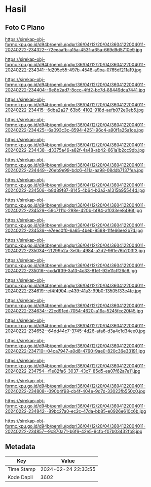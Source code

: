 # Hasil

## Foto C Plano

https://sirekap-obj-formc.kpu.go.id/d94b/pemilu/pdpr/36/04/12/20/04/3604122004011-20240222-234322--72eeaafb-a15a-453f-a65a-669d9d5710e9.jpg

https://sirekap-obj-formc.kpu.go.id/d94b/pemilu/pdpr/36/04/12/20/04/3604122004011-20240222-234341--fd295e55-497b-4548-a9ba-0765df211a19.jpg

https://sirekap-obj-formc.kpu.go.id/d94b/pemilu/pdpr/36/04/12/20/04/3604122004011-20240222-234404--9e8b2ad7-8ccc-4fd2-bc7d-88449dca7441.jpg

https://sirekap-obj-formc.kpu.go.id/d94b/pemilu/pdpr/36/04/12/20/04/3604122004011-20240222-234415--6dba2a27-63b6-4102-918d-aefb072e0eb5.jpg

https://sirekap-obj-formc.kpu.go.id/d94b/pemilu/pdpr/36/04/12/20/04/3604122004011-20240222-234425--6a093c3c-8594-4251-96c4-a90f1a25a1ce.jpg

https://sirekap-obj-formc.kpu.go.id/d94b/pemilu/pdpr/36/04/12/20/04/3604122004011-20240222-234438--d3375a49-a82f-4a48-ab42-661a1b2cc9db.jpg

https://sirekap-obj-formc.kpu.go.id/d94b/pemilu/pdpr/36/04/12/20/04/3604122004011-20240222-234449--26eb9e99-bdc6-411a-aa98-08ddb7137fea.jpg

https://sirekap-obj-formc.kpu.go.id/d94b/pemilu/pdpr/36/04/12/20/04/3604122004011-20240222-234506--b8d89f87-8145-4b64-b3a3-a1315b95544d.jpg

https://sirekap-obj-formc.kpu.go.id/d94b/pemilu/pdpr/36/04/12/20/04/3604122004011-20240222-234526--59c7111c-298e-420b-bf84-af033ee8496f.jpg

https://sirekap-obj-formc.kpu.go.id/d94b/pemilu/pdpr/36/04/12/20/04/3604122004011-20240222-234536--e7eec0f0-6a65-4beb-9598-11fe66ee2b7d.jpg

https://sirekap-obj-formc.kpu.go.id/d94b/pemilu/pdpr/36/04/12/20/04/3604122004011-20240222-235034--2f299b2a-3e0b-4984-a2d2-961e76b203f3.jpg

https://sirekap-obj-formc.kpu.go.id/d94b/pemilu/pdpr/36/04/12/20/04/3604122004011-20240222-235016--ccda1f39-3a13-4c33-81e1-92e11cff26c8.jpg

https://sirekap-obj-formc.kpu.go.id/d94b/pemilu/pdpr/36/04/12/20/04/3604122004011-20240222-234619--ef4f4904-e439-41a3-99b0-13505f33e4fc.jpg

https://sirekap-obj-formc.kpu.go.id/d94b/pemilu/pdpr/36/04/12/20/04/3604122004011-20240222-234634--22cd91ed-7054-4620-a16a-5245fcc20f45.jpg

https://sirekap-obj-formc.kpu.go.id/d94b/pemilu/pdpr/36/04/12/20/04/3604122004011-20240222-234652--64dd44c7-3745-4d26-afa6-d3a4c1d34ee0.jpg

https://sirekap-obj-formc.kpu.go.id/d94b/pemilu/pdpr/36/04/12/20/04/3604122004011-20240222-234710--04ca7947-a0d8-4790-9ae0-820c36e33191.jpg

https://sirekap-obj-formc.kpu.go.id/d94b/pemilu/pdpr/36/04/12/20/04/3604122004011-20240222-234754--f1e82fa6-3037-43c7-85d5-ea07f62a7e11.jpg

https://sirekap-obj-formc.kpu.go.id/d94b/pemilu/pdpr/36/04/12/20/04/3604122004011-20240222-234808--090b4f98-cb4f-404e-9d7d-33023fb550c0.jpg

https://sirekap-obj-formc.kpu.go.id/d94b/pemilu/pdpr/36/04/12/20/04/3604122004011-20240222-234842--89bc27a0-ec2c-47da-bb85-e0926e610c6b.jpg

https://sirekap-obj-formc.kpu.go.id/d94b/pemilu/pdpr/36/04/12/20/04/3604122004011-20240222-234857--9c870a71-b6f6-42e5-9cfb-f07b03432fb8.jpg


## Metadata

| Key        | Value               |
| ---------- | ------------------- |
| Time Stamp | 2024-02-24 22:33:55 |
| Kode Dapil | 3602                |



